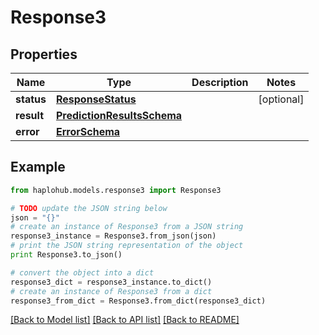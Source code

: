 # Response3


## Properties
Name | Type | Description | Notes
------------ | ------------- | ------------- | -------------
**status** | [**ResponseStatus**](ResponseStatus.md) |  | [optional] 
**result** | [**PredictionResultsSchema**](PredictionResultsSchema.md) |  | 
**error** | [**ErrorSchema**](ErrorSchema.md) |  | 

## Example

```python
from haplohub.models.response3 import Response3

# TODO update the JSON string below
json = "{}"
# create an instance of Response3 from a JSON string
response3_instance = Response3.from_json(json)
# print the JSON string representation of the object
print Response3.to_json()

# convert the object into a dict
response3_dict = response3_instance.to_dict()
# create an instance of Response3 from a dict
response3_from_dict = Response3.from_dict(response3_dict)
```
[[Back to Model list]](../README.md#documentation-for-models) [[Back to API list]](../README.md#documentation-for-api-endpoints) [[Back to README]](../README.md)


